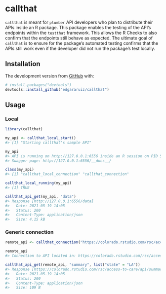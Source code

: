 
<!-- README.md is generated from README.Rmd. Please edit that file -->

# callthat

<!-- badges: start -->
<!-- badges: end -->

`callthat` is meant for `plumber` API developers who plan to distribute
their APIs inside an R package. This package enables the testing of the
API’s endpoints within the `testthat` framework. This allows the R
Checks to also confirm that the endpoints still behave as expected. The
ultimate goal of `callthat` is to ensure for the package’s automated
testing confirms that the APIs still work even if the developer did not
run the package’s test locally.

## Installation

The development version from [GitHub](https://github.com/) with:

``` r
# install.packages("devtools")
devtools::install_github("edgararuiz/callthat")
```

## Usage

### Local

``` r
library(callthat)

my_api <- callthat_local_start()
#> [1] "Starting callthat's sample API"

my_api
#> API is running on http://127.0.0.1:6556 inside an R session on PID 54777
#> Swagger page: http://127.0.0.1:6556/__docs__/

class(my_api)
#> [1] "callthat_local_connection" "callthat_connection"

callthat_local_running(my_api)
#> [1] TRUE

callthat_api_get(my_api, "data")
#> Response [http://127.0.0.1:6556/data]
#>   Date: 2021-05-19 14:05
#>   Status: 200
#>   Content-Type: application/json
#>   Size: 4.15 kB
```

### Generic connection

``` r
remote_api <- callthat_connection("https://colorado.rstudio.com/rsc/access-to-care/api")

remote_api
#> Connection to API located in: https://colorado.rstudio.com/rsc/access-to-care/api

callthat_api_get(remote_api, "summary", list("state" = "LA"))
#> Response [https://colorado.rstudio.com/rsc/access-to-care/api/summary?state=LA]
#>   Date: 2021-05-19 14:05
#>   Status: 200
#>   Content-Type: application/json
#>   Size: 109 B
```

